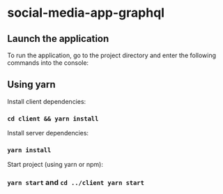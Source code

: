 # social-media-app-graphql

## Launch the application

To run the application, go to the project directory and enter the following commands into the console:

## Using yarn

Install client dependencies:

### `cd client && yarn install`

Install server dependencies:

### `yarn install`

Start project (using yarn or npm):

### `yarn start` and `cd ../client yarn start`



